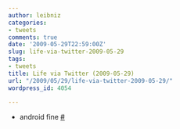```yaml
---
author: leibniz
categories:
- tweets
comments: true
date: '2009-05-29T22:59:00Z'
slug: life-via-twitter-2009-05-29
tags:
- tweets
title: Life via Twitter (2009-05-29)
url: "/2009/05/29/life-via-twitter-2009-05-29/"
wordpress_id: 4054

---
```

* android fine [#](https://twitter.com/leibniz/statuses/1962068700)



